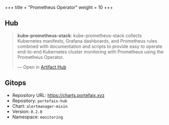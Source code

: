 +++
title = "Prometheus Operator"
weight = 10
+++

## Hub

<div class="artifacthub-widget" data-url="https://artifacthub.io/packages/helm/prometheus-community/kube-prometheus-stack" data-theme="light" data-header="true" data-responsive="false"><blockquote><p lang="en" dir="ltr"><b>kube-prometheus-stack</b>: kube-prometheus-stack collects Kubernetes manifests, Grafana dashboards, and Prometheus rules combined with documentation and scripts to provide easy to operate end-to-end Kubernetes cluster monitoring with Prometheus using the Prometheus Operator.</p>&mdash; Open in <a href="https://artifacthub.io/packages/helm/prometheus-community/kube-prometheus-stack">Artifact Hub</a></blockquote></div><script async src="https://artifacthub.io/artifacthub-widget.js"></script>

## Gitops

<!-- BEGIN_PORTEFAIX_DOC -->

* Repository URL: https://charts.portefaix.xyz
* Repository: `portefaix-hub`
* Chart: `alertmanager-mixin`
* Version: `0.2.0`
* Namespace: `monitoring`

<!-- END_PORTEFAIX_DOC -->

